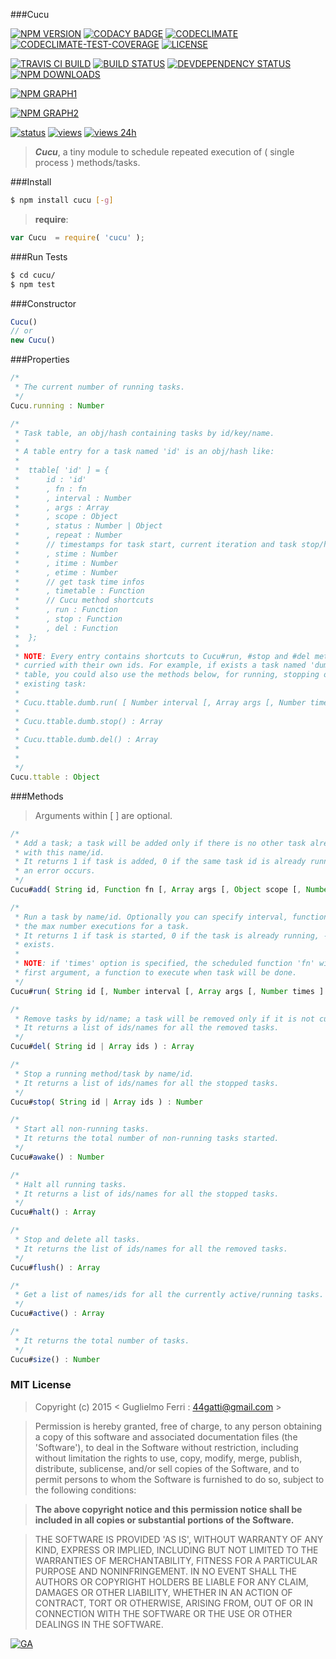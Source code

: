 ###Cucu

[![NPM VERSION](http://img.shields.io/npm/v/cucu.svg?style=flat)](https://www.npmjs.org/package/cucu)
[![CODACY BADGE](https://img.shields.io/codacy/b18ed7d95b0a4707a0ff7b88b30d3def.svg?style=flat)](https://www.codacy.com/public/44gatti/cucu)
[![CODECLIMATE](http://img.shields.io/codeclimate/github/rootslab/cucu.svg?style=flat)](https://codeclimate.com/github/rootslab/cucu)
[![CODECLIMATE-TEST-COVERAGE](https://img.shields.io/codeclimate/coverage/github/rootslab/cucu.svg?style=flat)](https://codeclimate.com/github/rootslab/cucu)
[![LICENSE](http://img.shields.io/badge/license-MIT-blue.svg?style=flat)](https://github.com/rootslab/cucu#mit-license)

[![TRAVIS CI BUILD](http://img.shields.io/travis/rootslab/cucu.svg?style=flat)](http://travis-ci.org/rootslab/cucu)
[![BUILD STATUS](http://img.shields.io/david/rootslab/cucu.svg?style=flat)](https://david-dm.org/rootslab/cucu)
[![DEVDEPENDENCY STATUS](http://img.shields.io/david/dev/rootslab/cucu.svg?style=flat)](https://david-dm.org/rootslab/cucu#info=devDependencies)
[![NPM DOWNLOADS](http://img.shields.io/npm/dm/cucu.svg?style=flat)](http://npm-stat.com/charts.html?package=cucu)

[![NPM GRAPH1](https://nodei.co/npm-dl/cucu.png)](https://nodei.co/npm/cucu/)

[![NPM GRAPH2](https://nodei.co/npm/cucu.png?downloads=true&downloadRank=true&stars=true)](https://nodei.co/npm/cucu/)

[![status](https://sourcegraph.com/api/repos/github.com/rootslab/cucu/.badges/status.png)](https://sourcegraph.com/github.com/rootslab/cucu)
[![views](https://sourcegraph.com/api/repos/github.com/rootslab/cucu/.counters/views.png)](https://sourcegraph.com/github.com/rootslab/cucu)
[![views 24h](https://sourcegraph.com/api/repos/github.com/rootslab/cucu/.counters/views-24h.png)](https://sourcegraph.com/github.com/rootslab/cucu)

> **_Cucu_**, a tiny module to schedule repeated execution of ( single process ) methods/tasks.

###Install

```bash
$ npm install cucu [-g]
```

> __require__:

```javascript
var Cucu  = require( 'cucu' );
```

###Run Tests

```bash
$ cd cucu/
$ npm test
```

###Constructor

```javascript
Cucu()
// or
new Cucu()
```

###Properties

```javascript
/*
 * The current number of running tasks.
 */
Cucu.running : Number

/*
 * Task table, an obj/hash containing tasks by id/key/name.
 *
 * A table entry for a task named 'id' is an obj/hash like:
 *
 *  ttable[ 'id' ] = {
 *      id : 'id'
 *      , fn : fn
 *      , interval : Number
 *      , args : Array
 *      , scope : Object
 *      , status : Number | Object
 *      , repeat : Number
 *      // timestamps for task start, current iteration and task stop/halt/end.
 *      , stime : Number
 *      , itime : Number
 *      , etime : Number
 *      // get task time infos
 *      , timetable : Function
 *      // Cucu method shortcuts
 *      , run : Function
 *      , stop : Function
 *      , del : Function
 *  };
 *
 * NOTE: Every entry contains shortcuts to Cucu#run, #stop and #del methods, already
 * curried with their own ids. For example, if exists a task named 'dumb' in the task
 * table, you could also use the methods below, for running, stopping or deleting an
 * existing task:
 * 
 * Cucu.ttable.dumb.run( [ Number interval [, Array args [, Number times ] ] ] ) : Number
 *
 * Cucu.ttable.dumb.stop() : Array
 *
 * Cucu.ttable.dumb.del() : Array
 *
 *
 */
Cucu.ttable : Object
```

###Methods

> Arguments within [ ] are optional.

```javascript
/*
 * Add a task; a task will be added only if there is no other task already running
 * with this name/id.
 * It returns 1 if task is added, 0 if the same task id is already running, -1 if
 * an error occurs.
 */
Cucu#add( String id, Function fn [, Array args [, Object scope [, Number interval ] ] ] ) : Number

/*
 * Run a task by name/id. Optionally you can specify interval, function arguments and 
 * the max number executions for a task.
 * It returns 1 if task is started, 0 if the task is already running, -1 if no task
 * exists.
 *
 * NOTE: if 'times' option is specified, the scheduled function 'fn' will get, as the
 * first argument, a function to execute when task will be done.
 */
Cucu#run( String id [, Number interval [, Array args [, Number times ] ] ] ) : Number

/*
 * Remove tasks by id/name; a task will be removed only if it is not currently running.
 * It returns a list of ids/names for all the removed tasks.
 */
Cucu#del( String id | Array ids ) : Array

/*
 * Stop a running method/task by name/id.
 * It returns a list of ids/names for all the stopped tasks.
 */
Cucu#stop( String id | Array ids ) : Number

/*
 * Start all non-running tasks.
 * It returns the total number of non-running tasks started.
 */
Cucu#awake() : Number

/*
 * Halt all running tasks.
 * It returns a list of ids/names for all the stopped tasks.
 */
Cucu#halt() : Array

/*
 * Stop and delete all tasks.
 * It returns the list of ids/names for all the removed tasks.
 */
Cucu#flush() : Array

/*
 * Get a list of names/ids for all the currently active/running tasks.
 */
Cucu#active() : Array

/*
 * It returns the total number of tasks.
 */
Cucu#size() : Number

```

### MIT License

> Copyright (c) 2015 &lt; Guglielmo Ferri : 44gatti@gmail.com &gt;

> Permission is hereby granted, free of charge, to any person obtaining
> a copy of this software and associated documentation files (the
> 'Software'), to deal in the Software without restriction, including
> without limitation the rights to use, copy, modify, merge, publish,
> distribute, sublicense, and/or sell copies of the Software, and to
> permit persons to whom the Software is furnished to do so, subject to
> the following conditions:

> __The above copyright notice and this permission notice shall be
> included in all copies or substantial portions of the Software.__

> THE SOFTWARE IS PROVIDED 'AS IS', WITHOUT WARRANTY OF ANY KIND,
> EXPRESS OR IMPLIED, INCLUDING BUT NOT LIMITED TO THE WARRANTIES OF
> MERCHANTABILITY, FITNESS FOR A PARTICULAR PURPOSE AND NONINFRINGEMENT.
> IN NO EVENT SHALL THE AUTHORS OR COPYRIGHT HOLDERS BE LIABLE FOR ANY
> CLAIM, DAMAGES OR OTHER LIABILITY, WHETHER IN AN ACTION OF CONTRACT,
> TORT OR OTHERWISE, ARISING FROM, OUT OF OR IN CONNECTION WITH THE
> SOFTWARE OR THE USE OR OTHER DEALINGS IN THE SOFTWARE.

[![GA](https://ga-beacon.appspot.com/UA-53998692-1/cucu/Readme?pixel)](https://github.com/igrigorik/ga-beacon)